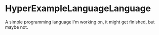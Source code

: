 # HyperExampleLanguageLanguage
A simple programming language I'm working on, it might get finished, but maybe not.
